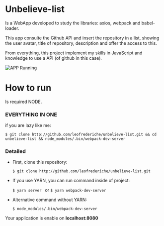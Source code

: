 # Unbelieve-list

Is a WebApp developed to study the libraries: axios, webpack and babel-loader. 

This app consulte the Github API and insert the repository in a list, showing the user avatar, title of repository, description and offer the access to this.

From everything, this project implement my skills in JavaScript and knowledge to use a API (of github in this case).

![APP Running](https://i.ibb.co/nLfRYYf/example.gif)

# How to run

Is required NODE.

### EVERYTHING IN ONE
if you are lazy like me:

`$ git clone http://github.com/leofrederiche/unbelieve-list.git && cd unbelieve-list && node_modules/.bin/webpack-dev-server`

### Detailed

- First, clone this repository: 

  `$ git clone http://github.com/leofrederiche/unbelieve-list.git`

- If you use YARN, you can run command inside of project:

  `$ yarn server ` or `$ yarn webpack-dev-server`

- Alternative command without YARN:

  `$ node_modules/.bin/webpack-dev-server`


Your application is enable on **localhost:8080**
